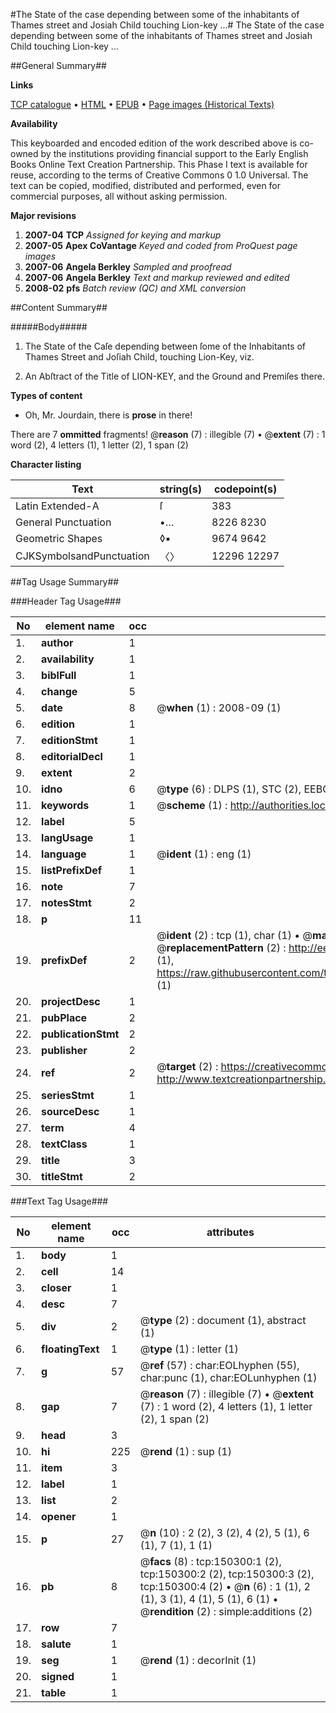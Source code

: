 #The State of the case depending between some of the inhabitants of Thames street and Josiah Child touching Lion-key ...#
The State of the case depending between some of the inhabitants of Thames street and Josiah Child touching Lion-key ...

##General Summary##

**Links**

[TCP catalogue](http://www.ota.ox.ac.uk/tcp/)  • 
[HTML](http://tei.it.ox.ac.uk/tcp/Texts-HTML/free/A93/A93819.html)  • 
[EPUB](http://tei.it.ox.ac.uk/tcp/Texts-EPUB/free/A93/A93819.epub) • 
[Page images (Historical Texts)](https://data.historicaltexts.jisc.ac.uk/view?pubId=eebo-36273535e&pageId=eebo-36273535e-150300-1)

**Availability**

This keyboarded and encoded edition of the
	       work described above is co-owned by the institutions
	       providing financial support to the Early English Books
	       Online Text Creation Partnership. This Phase I text is
	       available for reuse, according to the terms of Creative
	       Commons 0 1.0 Universal. The text can be copied,
	       modified, distributed and performed, even for
	       commercial purposes, all without asking permission.

**Major revisions**

1. __2007-04__ __TCP__ *Assigned for keying and markup*
1. __2007-05__ __Apex CoVantage__ *Keyed and coded from ProQuest page images*
1. __2007-06__ __Angela Berkley__ *Sampled and proofread*
1. __2007-06__ __Angela Berkley__ *Text and markup reviewed and edited*
1. __2008-02__ __pfs__ *Batch review (QC) and XML conversion*

##Content Summary##

#####Body#####

1. The State of the Caſe depending between ſome of the Inhabitants of Thames Street and Joſiah Child, touching Lion-Key, viz.

1. An Abſtract of the Title of LION-KEY, and the Ground and Premiſes there.

**Types of content**

  * Oh, Mr. Jourdain, there is **prose** in there!

There are 7 **ommitted** fragments! 
 @__reason__ (7) : illegible (7)  •  @__extent__ (7) : 1 word (2), 4 letters (1), 1 letter (2), 1 span (2)

**Character listing**


|Text|string(s)|codepoint(s)|
|---|---|---|
|Latin Extended-A|ſ|383|
|General Punctuation|•…|8226 8230|
|Geometric Shapes|◊▪|9674 9642|
|CJKSymbolsandPunctuation|〈〉|12296 12297|

##Tag Usage Summary##

###Header Tag Usage###

|No|element name|occ|attributes|
|---|---|---|---|
|1.|__author__|1||
|2.|__availability__|1||
|3.|__biblFull__|1||
|4.|__change__|5||
|5.|__date__|8| @__when__ (1) : 2008-09 (1)|
|6.|__edition__|1||
|7.|__editionStmt__|1||
|8.|__editorialDecl__|1||
|9.|__extent__|2||
|10.|__idno__|6| @__type__ (6) : DLPS (1), STC (2), EEBO-CITATION (1), OCLC (1), VID (1)|
|11.|__keywords__|1| @__scheme__ (1) : http://authorities.loc.gov/ (1)|
|12.|__label__|5||
|13.|__langUsage__|1||
|14.|__language__|1| @__ident__ (1) : eng (1)|
|15.|__listPrefixDef__|1||
|16.|__note__|7||
|17.|__notesStmt__|2||
|18.|__p__|11||
|19.|__prefixDef__|2| @__ident__ (2) : tcp (1), char (1)  •  @__matchPattern__ (2) : ([0-9\-]+):([0-9IVX]+) (1), (.+) (1)  •  @__replacementPattern__ (2) : http://eebo.chadwyck.com/downloadtiff?vid=$1&page=$2 (1), https://raw.githubusercontent.com/textcreationpartnership/Texts/master/tcpchars.xml#$1 (1)|
|20.|__projectDesc__|1||
|21.|__pubPlace__|2||
|22.|__publicationStmt__|2||
|23.|__publisher__|2||
|24.|__ref__|2| @__target__ (2) : https://creativecommons.org/publicdomain/zero/1.0/ (1), http://www.textcreationpartnership.org/docs/. (1)|
|25.|__seriesStmt__|1||
|26.|__sourceDesc__|1||
|27.|__term__|4||
|28.|__textClass__|1||
|29.|__title__|3||
|30.|__titleStmt__|2||


###Text Tag Usage###

|No|element name|occ|attributes|
|---|---|---|---|
|1.|__body__|1||
|2.|__cell__|14||
|3.|__closer__|1||
|4.|__desc__|7||
|5.|__div__|2| @__type__ (2) : document (1), abstract (1)|
|6.|__floatingText__|1| @__type__ (1) : letter (1)|
|7.|__g__|57| @__ref__ (57) : char:EOLhyphen (55), char:punc (1), char:EOLunhyphen (1)|
|8.|__gap__|7| @__reason__ (7) : illegible (7)  •  @__extent__ (7) : 1 word (2), 4 letters (1), 1 letter (2), 1 span (2)|
|9.|__head__|3||
|10.|__hi__|225| @__rend__ (1) : sup (1)|
|11.|__item__|3||
|12.|__label__|1||
|13.|__list__|2||
|14.|__opener__|1||
|15.|__p__|27| @__n__ (10) : 2 (2), 3 (2), 4 (2), 5 (1), 6 (1), 7 (1), 1 (1)|
|16.|__pb__|8| @__facs__ (8) : tcp:150300:1 (2), tcp:150300:2 (2), tcp:150300:3 (2), tcp:150300:4 (2)  •  @__n__ (6) : 1 (1), 2 (1), 3 (1), 4 (1), 5 (1), 6 (1)  •  @__rendition__ (2) : simple:additions (2)|
|17.|__row__|7||
|18.|__salute__|1||
|19.|__seg__|1| @__rend__ (1) : decorInit (1)|
|20.|__signed__|1||
|21.|__table__|1||
